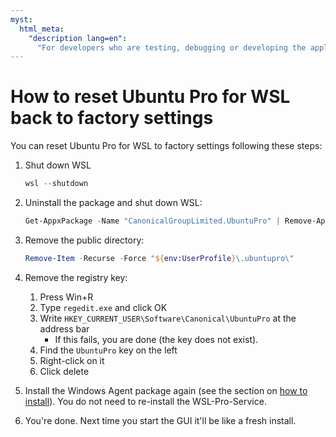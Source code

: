 ```yaml
---
myst:
  html_meta:
    "description lang=en":
      "For developers who are testing, debugging or developing the application."
---
```


# How to reset Ubuntu Pro for WSL back to factory settings


You can reset Ubuntu Pro for WSL to factory settings following these steps:

1. Shut down WSL
   ```powershell
   wsl --shutdown
   ```
2. Uninstall the package and shut down WSL:

    ```powershell
    Get-AppxPackage -Name "CanonicalGroupLimited.UbuntuPro" | Remove-AppxPackage`
    ```
3. Remove the public directory:
    ```powershell
    Remove-Item -Recurse -Force "${env:UserProfile}\.ubuntupro\"
    ```
4. Remove the registry key:
   1. Press Win+R
   2. Type `regedit.exe` and click OK
   3. Write `HKEY_CURRENT_USER\Software\Canonical\UbuntuPro` at the address bar
      - If this fails, you are done (the key does not exist).
   4. Find the `UbuntuPro` key on the left
   5. Right-click on it
   6. Click delete
5. Install the Windows Agent package again (see the section on [how to install](dev::install-agent)). You do not need to re-install the WSL-Pro-Service.
6. You're done. Next time you start the GUI it'll be like a fresh install.
